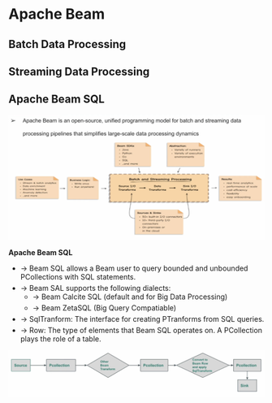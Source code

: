 # Apache Beam

## Batch Data Processing



## Streaming Data Processing


## Apache Beam SQL

![Apache Beam Flow Diagram](image.png)

**Apache Beam SQL**
* Beam SQL allows a Beam user to query bounded and unbounded PCollections with SQL statements.
* Beam SAL supports the following dialects:
  * Beam Calcite SQL (default and for Big Data Processing)
  * Beam ZetaSQL (Big Query Compatiable)
* SqlTranform: The interface for creating PTranforms from SQL queries.
* Row: The type of elements that Beam SQL operates on. A PCollection<Row> plays the role of a table.

<style>
    ol {
        list-style-type: none; /* Remove default numbering */
        counter-reset: item; /* Reset the counter */
    }

    li {
        counter-increment: item; /* Increment the counter */
        margin-bottom: 5px; /* Optional: space between items */
    }

    li:before {
        /*content: "> ";*/ /* Use ">" as the prefix */
        content: "→ "; /* Add your custom symbol here */
    }
</style>

<!-- <ol>
    <li>This is</li>
    <li>a letter</li>
    <li>list</li>
</ol> -->


![Steps](image-1.png)